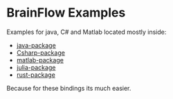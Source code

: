 # BrainFlow Examples

Examples for java, C# and Matlab located mostly inside:

* [java-package](../java-package/brainflow/)
* [Csharp-package](../csharp-package/brainflow/)
* [matlab-package](../matlab-package/brainflow/)
* [julia-package](../julia-package/brainflow/examples)
* [rust-package](../rust-package/brainflow/examples/)

Because for these bindings its much easier.
